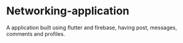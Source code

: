 # Networking-application
A application built using flutter and firebase, having post, messages, comments and profiles.
